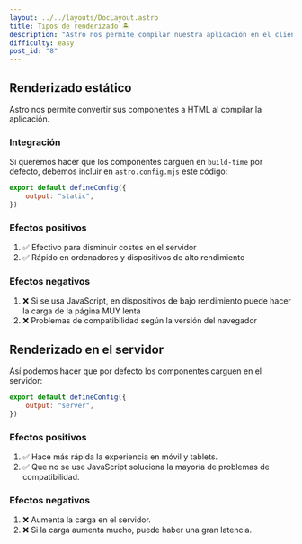 ```yaml
---
layout: ../../layouts/DocLayout.astro
title: Tipos de renderizado 🏝️
description: "Astro nos permite compilar nuestra aplicación en el cliente, servidor o al desplegarla."
difficulty: easy
post_id: "8"
---
```


## Renderizado estático

Astro nos permite convertir sus componentes a HTML al compilar la aplicación.

### Integración

Si queremos hacer que los componentes carguen en `build-time` por defecto, debemos incluir en `astro.config.mjs` este código:

```js
export default defineConfig({
	output: "static",
})
```

### Efectos positivos

1. ✅ Efectivo para disminuir costes en el servidor
2. ✅ Rápido en ordenadores y dispositivos de alto rendimiento

### Efectos negativos

1. ❌ Si se usa JavaScript, en dispositivos de bajo rendimiento puede hacer la carga de la página MUY lenta
2. ❌ Problemas de compatibilidad según la versión del navegador

## Renderizado en el servidor

Así podemos hacer que por defecto los componentes carguen en el servidor:

```js
export default defineConfig({
	output: "server",
})
```

### Efectos positivos

1. ✅ Hace más rápida la experiencia en móvil y tablets.
2. ✅ Que no se use JavaScript soluciona la mayoría de problemas de compatibilidad.

### Efectos negativos

1. ❌ Aumenta la carga en el servidor.
2. ❌ Si la carga aumenta mucho, puede haber una gran latencia.